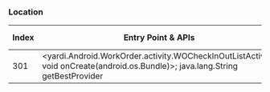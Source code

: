 ### Location
| Index | Entry Point & APIs | Screen shot | Resource id | Label |
| ------------- | ------------- | ------------- |-------------|-------------|
| 301 | <yardi.Android.WorkOrder.activity.WOCheckInOutListActivity: void onCreate(android.os.Bundle)>; java.lang.String getBestProvider | ![](D:\COSMOS\output\py\Play_win8\Business\yardi.Android.WorkOrder\yardi.Android.WorkOrder.activity.WOCheckInOutListActivity.png) |  | |
